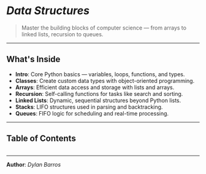 # *Data Structures*

> Master the building blocks of computer science — from arrays to linked lists, recursion to queues.

---

## What's Inside

- **Intro**: Core Python basics — variables, loops, functions, and types.  
- **Classes**: Create custom data types with object-oriented programming.  
- **Arrays**: Efficient data access and storage with lists and arrays.  
- **Recursion**: Self-calling functions for tasks like search and sorting.  
- **Linked Lists**: Dynamic, sequential structures beyond Python lists.  
- **Stacks**: LIFO structures used in parsing and backtracking.  
- **Queues**: FIFO logic for scheduling and real-time processing.


---

## Table of Contents

```{tableofcontents}
```

---

**Author**: *Dylan Barros*